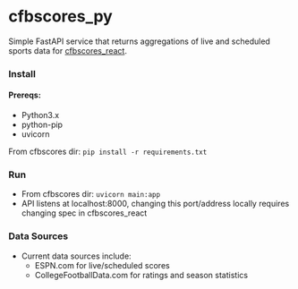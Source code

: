 # cfbscores_py

 Simple FastAPI service that returns aggregations of live and scheduled sports data for [cfbscores_react](https://github.com/npoet/cfbscores_react).
 
### Install

#### Prereqs:
* Python3.x
* python-pip
* uvicorn

From cfbscores dir: `pip install -r requirements.txt`

### Run
* From cfbscores dir: `uvicorn main:app`
* API listens at localhost:8000, changing this port/address locally requires changing spec in cfbscores_react

### Data Sources
* Current data sources include:
  * ESPN.com for live/scheduled scores
  * CollegeFootballData.com for ratings and season statistics